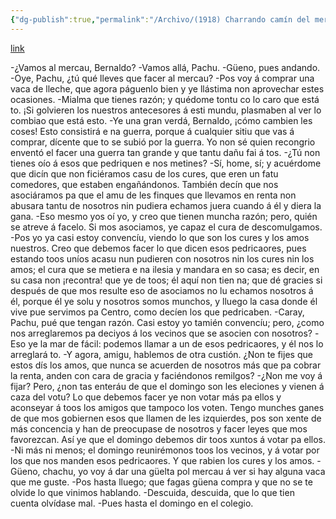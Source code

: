 ```yaml
---
{"dg-publish":true,"permalink":"/Archivo/(1918) Charrando camín del mercáu/","tags":["#Siglo_20","a1918","central","José_Fuente","escrito","periódico","anuncio"]}
---
```


[link](https://x.com/CelebresCoses/status/1800075319405359287)

-¿Vamos al mercau, Bernaldo?
-Vamos allá, Pachu.
-Güeno, pues andando.
-Oye, Pachu, ¿tú qué lleves que facer al mercau?
-Pos voy á comprar una vaca de lleche, que agora páguenlo bien y ye llástima non aprovechar estes ocasiones.
-Mialma que tienes razón; y quédome tontu co lo caro que está to. ¡Si golvieren los nuestros antecesores á esti mundu, plasmaben al ver lo combiao que está esto.
-Ye una gran verdá, Bernaldo, ¡cómo cambien les coses! Esto consistirá e na guerra, porque á cualquier sitiu que vas á comprar, dícente que to se subió por la guerra. Yo non sé quien recongrio enventó el facer una guerra tan grande y que tantu dañu fai á tos.
-¿Tú non tienes oío á esos que pedriquen e nos metines?
-Sí, home, sí; y acuérdome que dicín que non ficiéramos casu de los cures, que eren un fatu comedores, que estaben engañándonos. También decín que nos asociáramos pa que el amu de les finques que llevamos en renta non abusara tantu de nosotros nin pudiera echamos juera cuando á él y diera la gana.
-Eso mesmo yos oí yo, y creo que tienen muncha razón; pero, quién se atreve á facelo. Si mos asociamos, ye capaz el cura de descomulgamos.
-Pos yo ya casi estoy convencíu, viendo lo que son los cures y los amos nuestros. Creo que debemos facer lo que dicen esos pedricaores, pues estando toos uníos acasu nun pudieren con nosotros nin los cures nin los amos; el cura que se metiera e na ilesia y mandara en so casa; es decir, en su casa non ¡recontra! que ye de toos; él aquí non tien na; que dé gracies si después de que mos resulte eso de asociamos no lu echamos nosotros á él, porque él ye solu y nosotros somos munchos, y lluego la casa donde él vive pue servimos pa Centro, como decíen los que pedricaben.
-Caray, Pachu, pué que tengan razón. Casi estoy yo tamién convencíu; pero, ¿como nos arreglaremos pa deciyos á los vecinos que se asocien con nosotros?
-Eso ye la mar de fácil: podemos llamar a un de esos pedricaores, y él nos lo arreglará to.
-Y agora, amigu, hablemos de otra custión. ¿Non te fijes que estos dís los amos, que nunca se acuerden de nosotros más que pa cobrar la renta, anden con cara de gracia y faciéndonos remilgos?
-¿Non me voy á fijar? Pero, ¿non tas enteráu de que el domingo son les eleciones y vienen á caza del votu? Lo que debemos facer ye non votar más pa ellos y aconseyar á toos los amigos que tampoco los voten. Tengo munches ganes de que mos gobiernen esos que llamen de les izquierdes, pos son xente de más concencia y han de preocupase de nosotros y facer leyes que mos favorezcan. Así ye que el domingo debemos dir toos xuntos á votar pa ellos.
-Ni más ni menos; el domingo reunirémonos toos los vecinos, y á votar por los que nos manden esos pedricaores. Y que rabien los cures y los amos.
-Güeno, chachu, yo voy á dar una güelta pol mercau á ver si hay alguna vaca que me guste.
-Pos hasta lluego; que fagas güena compra y que no se te olvide lo que vinimos hablando.
-Descuida, descuida, que lo que tien cuenta olvídase mal.
-Pues hasta el domingo en el colegio.
